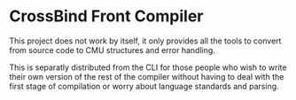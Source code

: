 ﻿# CrossBind Front Compiler

This project does not work by itself, it only provides all the tools to convert from source code to CMU
structures and error handling.

This is separatly distributed from the CLI for those people who wish to write their
own version of the rest of the compiler without having to deal with the
first stage of compilation or worry about language standards and parsing.
